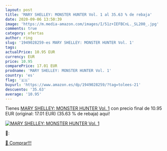 ```yaml
---
layout: post
title: 'MARY SHELLEY: MONSTER HUNTER Vol. 1 al 35.63 % de rebaja'
date: 2020-09-06 13:50:39
image: 'https://m.media-amazon.com/images/I/51z+IEFBCnL._SL200_.jpg'
comments: true
category: ofertas
author: ring
slug: '1949028259-es MARY SHELLEY: MONSTER HUNTER Vol. 1'
tags: 
actualPrice: 10.95 EUR
currency: EUR
price: 10.95
comparePrice: 17.01 EUR
prodname: 'MARY SHELLEY: MONSTER HUNTER Vol. 1'
country: 'es'
flag: '🇪🇸'
buyurl: 'https://www.amazon.es/dp/1949028259/?tag=tolees-21'
descuento: '35.63'
average: '10.95'
---
```


Tienes [MARY SHELLEY: MONSTER HUNTER Vol. 1](https://www.amazon.es/dp/1949028259/?tag=tolees-21) con precio final de  10.95 EUR (original: 17.01 EUR) (35.63 %  de rebaja) aqui!

[![MARY SHELLEY: MONSTER HUNTER Vol. 1](https://m.media-amazon.com/images/I/51z+IEFBCnL._SL200_.jpg)](https://www.amazon.es/dp/1949028259/?tag=tolees-21)

🔎:


[🛒 Comprar!!!](https://www.amazon.es/dp/1949028259/?tag=tolees-21)
